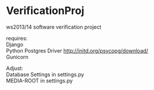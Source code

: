 


VerificationProj
================

ws2013/14 software verification project 



requires:   <br>
  Django <br>
  Python Postgres Driver   http://initd.org/psycopg/download/ <br>
  Gunicorn  <br>
  
Adjust:  <br>
  Database Settings in settings.py  <br>
  MEDIA-ROOT in settings.py <br>
 
